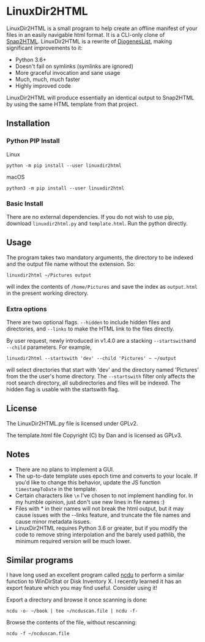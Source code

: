 # LinuxDir2HTML

LinuxDir2HTML is a small program to help create an offline manifest of your files in an easily navigable html format. It is a CLI-only clone of [Snap2HTML](https://www.rlvision.com/snap2html/). LinuxDir2HTML is a rewrite of [DiogenesList](https://github.com/ZapperDJ/DiogenesList), making significant improvements to it:

- Python 3.6+
- Doesn't fail on symlinks (symlinks are ignored)
- More graceful invocation and sane usage
- Much, much, much faster
- Highly improved code

LinuxDir2HTML will produce essentially an identical output to Snap2HTML by using the same HTML template from that project.

## Installation
### Python PIP Install
Linux

    python -m pip install --user linuxdir2html

macOS

    python3 -m pip install --user linuxdir2html
### Basic Install
There are no external dependencies. If you do not wish to use pip, download `linuxdir2html.py` and `template.html`. Run the python directly.

## Usage
The program takes two mandatory arguments, the directory to be indexed and the output file name without the extension. So:

    linuxdir2html ~/Pictures output
 
will index the contents of `/home/Pictures` and save the index as `output.html` in the present working directory.

### Extra options

There are two optional flags. `--hidden` to include hidden files and directories, and `--links` to make the HTML link to the files directly.

By user request, newly introduced in v1.4.0 are a stacking `--startswith`and `--child` parameters. For example,

    linuxdir2html --startswith 'dev' --child 'Pictures' ~ ~/output

will select directories that start with 'dev' and the directory named 'Pictures' from the the user's home directory. The `--startswith` filter only affects the root search directory, all subdirectories and files will be indexed. The hidden flag is usable with the startswith flag.


## License
The LinuxDir2HTML.py file is licensed under GPLv2.

The template.html file Copyright (C) by Dan and is licensed as GPLv3.

## Notes

- There are no plans to implement a GUI.
- The up-to-date template uses epoch time and converts to your locale. If you'd like to change this behavior, update the JS function `timestampToDate` in the template.
- Certain characters like `\n` I've chosen to not implement handling for. In my humble opinion, just don't use new lines in file names :)
- Files with * in their names will not break the html output, but it may cause issues with the --links feature, and truncate the file names and cause minor metadata issues.
- LinuxDir2HTML requires Python 3.6 or greater, but if you modify the code to remove string interpolation and the barely used pathlib, the minimum required version will be much lower.

## Similar programs

I have long used an excellent program called [ncdu](https://dev.yorhel.nl/ncdu/man) to perform a similar function to WinDirStat or Disk Inventory X. I recently learned it has an export feature which you may find useful. Consider using it!

Export a directory and browse it once scanning is done:

    ncdu -o- ~/book | tee ~/ncduscan.file | ncdu -f-

Browse the contents of the file, without rescanning:

    ncdu -f ~/ncduscan.file